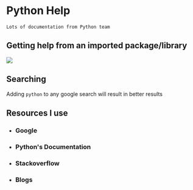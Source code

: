 # Python Help

    Lots of documentation from Python team

## Getting help from an imported package/library

![](get-help.gif)


## Searching

Adding `python` to any google search will result in better results

## Resources I use

+ ### Google
+ ### Python's Documentation
+ ### Stackoverflow
+ ### Blogs
